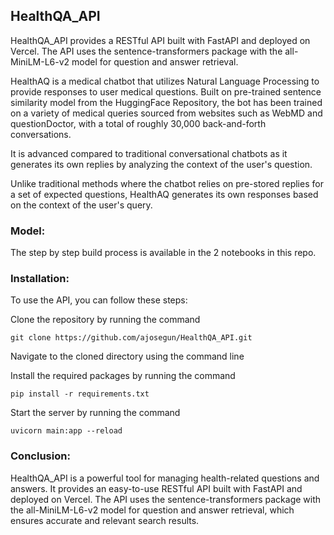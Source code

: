 ## HealthQA_API

HealthQA_API provides a RESTful API built with FastAPI and deployed on Vercel. The API uses the sentence-transformers package with the all-MiniLM-L6-v2 model for question and answer retrieval.

HealthAQ is a medical chatbot that utilizes Natural Language Processing to provide responses to user medical questions. Built on pre-trained sentence similarity model from the HuggingFace Repository, the bot has been trained on a variety of medical queries sourced from websites such as WebMD and questionDoctor, with a total of roughly 30,000 back-and-forth conversations. 

It is advanced compared to traditional conversational chatbots as it generates its own replies by analyzing the context of the user's question.

Unlike traditional methods where the chatbot relies on pre-stored replies for a set of expected questions, HealthAQ generates its own responses based on the context of the user's query.

### Model:

The step by step build process is available in the 2 notebooks in this repo.

### Installation:

To use the API, you can follow these steps:

Clone the repository by running the command 

```
git clone https://github.com/ajosegun/HealthQA_API.git
```

Navigate to the cloned directory using the command line

Install the required packages by running the command 

```
pip install -r requirements.txt
```

Start the server by running the command 

```
uvicorn main:app --reload
```

### Conclusion:

HealthQA_API is a powerful tool for managing health-related questions and answers. It provides an easy-to-use RESTful API built with FastAPI and deployed on Vercel. The API uses the sentence-transformers package with the all-MiniLM-L6-v2 model for question and answer retrieval, which ensures accurate and relevant search results. 
